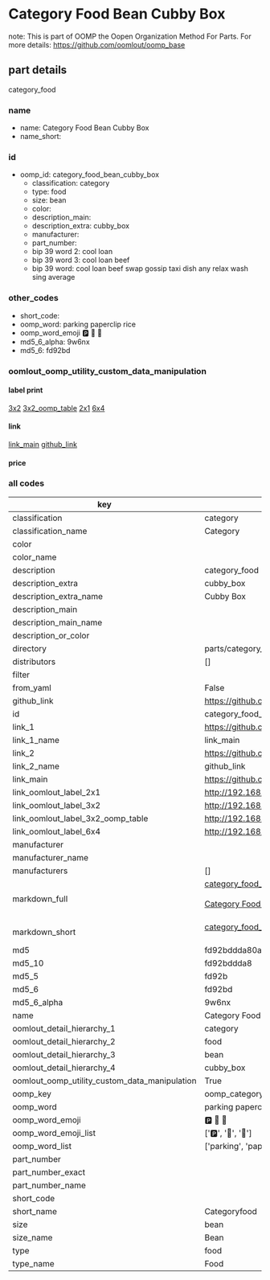 # Category Food Bean Cubby Box  

note: This is part of OOMP the Oopen Organization Method For Parts. For more details: https://github.com/oomlout/oomp_base

##  part details



category_food

### name
* name: Category Food Bean Cubby Box
* name_short: 
### id
* oomp_id: category_food_bean_cubby_box
  * classification: category
  * type: food
  * size: bean
  * color: 
  * description_main: 
  * description_extra: cubby_box
  * manufacturer: 
  * part_number: 
  * bip 39 word 2: cool loan
  * bip 39 word 3: cool loan beef
  * bip 39 word: cool loan beef swap gossip taxi dish any relax wash sing average

### other_codes
* short_code: 
* oomp_word: parking paperclip rice
* oomp_word_emoji :parking: :paperclip: :rice:
* md5_6_alpha: 9w6nx
* md5_6: fd92bd






### oomlout_oomp_utility_custom_data_manipulation
#### label print
[3x2](http://192.168.1.245:1112/?label=oomp%209w6nx)
[3x2_oomp_table](http://192.168.1.107:1112/?label=oomp%209w6nx)
[2x1](http://192.168.1.242:1112/?label=oomp%209w6nx)
[6x4](http://192.168.1.55:1112/?label=oomp%209w6nx)    

#### link

[link_main](https://github.com/oomlout/oomlout_oomp_current_version_messy/tree/main/parts/category_food_bean_cubby_box) [github_link](https://github.com/oomlout/oomlout_oomp_part_src/tree/main/parts/category_food_bean_cubby_box)                             

#### price







### all codes 
| key | value |  
| --- | --- |  
| classification | category |  
| classification_name | Category |  
| color |  |  
| color_name |  |  
| description | category_food |  
| description_extra | cubby_box |  
| description_extra_name | Cubby Box |  
| description_main |  |  
| description_main_name |  |  
| description_or_color |   |  
| directory | parts/category_food_bean_cubby_box |  
| distributors | [] |  
| filter |  |  
| from_yaml | False |  
| github_link | https://github.com/oomlout/oomlout_oomp_part_src/tree/main/parts/category_food_bean_cubby_box |  
| id | category_food_bean_cubby_box |  
| link_1 | https://github.com/oomlout/oomlout_oomp_current_version_messy/tree/main/parts/category_food_bean_cubby_box |  
| link_1_name | link_main |  
| link_2 | https://github.com/oomlout/oomlout_oomp_part_src/tree/main/parts/category_food_bean_cubby_box |  
| link_2_name | github_link |  
| link_main | https://github.com/oomlout/oomlout_oomp_current_version_messy/tree/main/parts/category_food_bean_cubby_box |  
| link_oomlout_label_2x1 | http://192.168.1.242:1112/?label=oomp%209w6nx |  
| link_oomlout_label_3x2 | http://192.168.1.245:1112/?label=oomp%209w6nx |  
| link_oomlout_label_3x2_oomp_table | http://192.168.1.107:1112/?label=oomp%209w6nx |  
| link_oomlout_label_6x4 | http://192.168.1.55:1112/?label=oomp%209w6nx |  
| manufacturer |  |  
| manufacturer_name |  |  
| manufacturers | [] |  
| markdown_full | [category_food_bean_cubby_box](https://github.com/oomlout/oomlout_oomp_current_version_messy/tree/main/parts/category_food_bean_cubby_box)<br>[](https://github.com/oomlout/oomlout_oomp_current_version_messy/tree/main/parts/category_food_bean_cubby_box)<br>[Category Food Bean Cubby Box](https://github.com/oomlout/oomlout_oomp_current_version_messy/tree/main/parts/category_food_bean_cubby_box)<br><br> |  
| markdown_short | [category_food_bean_cubby_box](https://github.com/oomlout/oomlout_oomp_current_version_messy/tree/main/parts/category_food_bean_cubby_box)<br><br> |  
| md5 | fd92bddda80a27e779b27db42820c17e |  
| md5_10 | fd92bddda8 |  
| md5_5 | fd92b |  
| md5_6 | fd92bd |  
| md5_6_alpha | 9w6nx |  
| name | Category Food Bean Cubby Box |  
| oomlout_detail_hierarchy_1 | category |  
| oomlout_detail_hierarchy_2 | food |  
| oomlout_detail_hierarchy_3 | bean |  
| oomlout_detail_hierarchy_4 | cubby_box |  
| oomlout_oomp_utility_custom_data_manipulation | True |  
| oomp_key | oomp_category_food_bean_cubby_box |  
| oomp_word | parking paperclip rice |  
| oomp_word_emoji | :parking: :paperclip: :rice: |  
| oomp_word_emoji_list | [':parking:', ':paperclip:', ':rice:'] |  
| oomp_word_list | ['parking', 'paperclip', 'rice'] |  
| part_number |  |  
| part_number_exact |  |  
| part_number_name |  |  
| short_code |  |  
| short_name | Categoryfood |  
| size | bean |  
| size_name | Bean |  
| type | food |  
| type_name | Food |  
